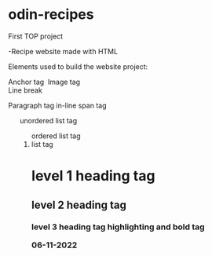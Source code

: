 # odin-recipes
First TOP project

-Recipe website made with HTML

Elements used to build the website project:

<a> Anchor tag
<img> Image tag
<br> Line break
<p> Paragraph tag
<span> in-line span tag
<ul> unordered list tag
<ol> ordered list tag
<li> list tag
<h1> level 1 heading tag
<h2> level 2 heading tag
<h3> level 3 heading tag
<strong> highlighting and bold tag

06-11-2022